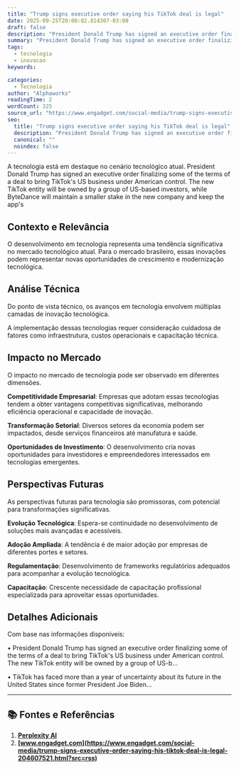 ```yaml
---
title: "Trump signs executive order saying his TikTok deal is legal"
date: 2025-09-25T20:00:02.814307-03:00
draft: false
description: "President Donald Trump has signed an executive order finalizing some of the terms of a deal to bring TikTok's US business under American control. The new Tik..."
summary: "President Donald Trump has signed an executive order finalizing some of the terms of a deal to bring TikTok's US business under American control. The new Tik..."
tags:
  - tecnologia
  - inovacao
keywords:

categories:
  - Tecnologia
author: "Alphaworks"
readingTime: 2
wordCount: 325
source_url: "https://www.engadget.com/social-media/trump-signs-executive-order-saying-his-tiktok-deal-is-legal-204607521.html?src=rss"
seo:
  title: "Trump signs executive order saying his TikTok deal is legal"
  description: "President Donald Trump has signed an executive order finalizing some of the terms of a deal to bring TikTok's US business under American control. The new Tik..."
  canonical: ""
  noindex: false
---
```


A tecnologia está em destaque no cenário tecnológico atual. President Donald Trump has signed an executive order finalizing some of the terms of a deal to bring TikTok's US business under American control. The new TikTok entity will be owned by a group of US-based investors, while ByteDance will maintain a smaller stake in the new company and keep the app's 

## Contexto e Relevância

O desenvolvimento em tecnologia representa uma tendência significativa no mercado tecnológico atual. Para o mercado brasileiro, essas inovações podem representar novas oportunidades de crescimento e modernização tecnológica.
## Análise Técnica

Do ponto de vista técnico, os avanços em tecnologia envolvem múltiplas camadas de inovação tecnológica.



A implementação dessas tecnologias requer consideração cuidadosa de fatores como infraestrutura, custos operacionais e capacitação técnica.
## Impacto no Mercado

O impacto no mercado de tecnologia pode ser observado em diferentes dimensões.

**Competitividade Empresarial**: Empresas que adotam essas tecnologias tendem a obter vantagens competitivas significativas, melhorando eficiência operacional e capacidade de inovação.

**Transformação Setorial**: Diversos setores da economia podem ser impactados, desde serviços financeiros até manufatura e saúde.

**Oportunidades de Investimento**: O desenvolvimento cria novas oportunidades para investidores e empreendedores interessados em tecnologias emergentes.


## Perspectivas Futuras

As perspectivas futuras para tecnologia são promissoras, com potencial para transformações significativas.

**Evolução Tecnológica**: Espera-se continuidade no desenvolvimento de soluções mais avançadas e acessíveis.

**Adoção Ampliada**: A tendência é de maior adoção por empresas de diferentes portes e setores.

**Regulamentação**: Desenvolvimento de frameworks regulatórios adequados para acompanhar a evolução tecnológica.

**Capacitação**: Crescente necessidade de capacitação profissional especializada para aproveitar essas oportunidades.
## Detalhes Adicionais

Com base nas informações disponíveis:

• President Donald Trump has signed an executive order finalizing some of the terms of a deal to bring TikTok's US business under American control. The new TikTok entity will be owned by a group of US-b...

• TikTok has faced more than a year of uncertainty about its future in the United States since former President Joe Biden...



---

## 📚 Fontes e Referências

1. **[Perplexity AI](https://www.perplexity.ai/)**
2. **[www.engadget.com](https://www.engadget.com/social-media/trump-signs-executive-order-saying-his-tiktok-deal-is-legal-204607521.html?src=rss)**
